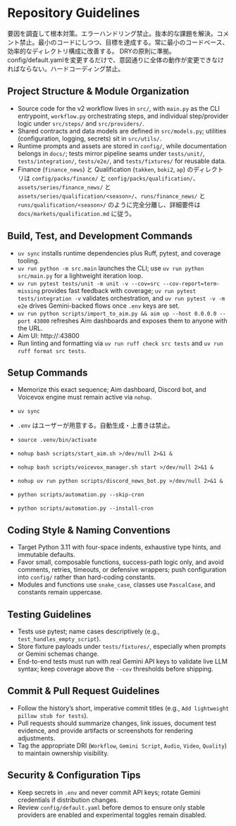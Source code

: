 # Repository Guidelines

要因を調査して根本対策。エラーハンドリング禁止。抜本的な課題を解決。コメント禁止。最小のコードにしつつ、目標を達成する。常に最小のコードベース、効率的なディレクトリ構成に改善する。
DRYの原則に準拠。config/default.yamlを変更するだけで、意図通りに全体の動作が変更できなければならない。ハードコーディング禁止。


## Project Structure & Module Organization
- Source code for the v2 workflow lives in `src/`, with `main.py` as the CLI entrypoint, `workflow.py` orchestrating steps, and individual step/provider logic under `src/steps/` and `src/providers/`.
- Shared contracts and data models are defined in `src/models.py`; utilities (configuration, logging, secrets) sit in `src/utils/`.
- Runtime prompts and assets are stored in `config/`, while documentation belongs in `docs/`; tests mirror pipeline seams under `tests/unit/`, `tests/integration/`, `tests/e2e/`, and `tests/fixtures/` for reusable data.
- Finance (`finance_news`) と Qualification (`takken`, `boki2`, `ap`) のディレクトリは `config/packs/finance/` と `config/packs/qualification/`、`assets/series/finance_news/` と `assets/series/qualification/<season>/`、`runs/finance_news/` と `runs/qualification/<season>/` のように完全分離し、詳細要件は `docs/markets/qualification.md` に従う。

## Build, Test, and Development Commands
- `uv sync` installs runtime dependencies plus Ruff, pytest, and coverage tooling.
- `uv run python -m src.main` launches the CLI; use `uv run python src/main.py` for a lightweight iteration loop.
- `uv run pytest tests/unit -m unit -v --cov=src --cov-report=term-missing` provides fast feedback with coverage; `uv run pytest tests/integration -v` validates orchestration, and `uv run pytest -v -m e2e` drives Gemini-backed flows once `.env` keys are set.
- `uv run python scripts/import_to_aim.py && aim up --host 0.0.0.0 --port 43800` refreshes Aim dashboards and exposes them to anyone with the URL.
- Aim UI: http://<server-ip>:43800
- Run linting and formatting via `uv run ruff check src tests` and `uv run ruff format src tests`.

## Setup Commands
- Memorize this exact sequence; Aim dashboard, Discord bot, and Voicevox engine must remain active via `nohup`.

- `uv sync`
- `.env` はユーザーが用意する。自動生成・上書きは禁止。
- `source .venv/bin/activate`
- `nohup bash scripts/start_aim.sh >/dev/null 2>&1 &`
- `nohup bash scripts/voicevox_manager.sh start >/dev/null 2>&1 &`
- `nohup uv run python scripts/discord_news_bot.py >/dev/null 2>&1 &`
- `python scripts/automation.py --skip-cron`
- `python scripts/automation.py --install-cron`

## Coding Style & Naming Conventions
- Target Python 3.11 with four-space indents, exhaustive type hints, and immutable defaults.
- Favor small, composable functions, success-path logic only, and avoid comments, retries, timeouts, or defensive wrappers; push configuration into `config/` rather than hard-coding constants.
- Modules and functions use `snake_case`, classes use `PascalCase`, and constants remain uppercase.

## Testing Guidelines
- Tests use pytest; name cases descriptively (e.g., `test_handles_empty_script`).
- Store fixture payloads under `tests/fixtures/`, especially when prompts or Gemini schemas change.
- End-to-end tests must run with real Gemini API keys to validate live LLM syntax; keep coverage above the `--cov` thresholds before shipping.

## Commit & Pull Request Guidelines
- Follow the history’s short, imperative commit titles (e.g., `Add lightweight pillow stub for tests`).
- Pull requests should summarize changes, link issues, document test evidence, and provide artifacts or screenshots for rendering adjustments.
- Tag the appropriate DRI (`Workflow`, `Gemini Script`, `Audio`, `Video`, `Quality`) to maintain ownership visibility.

## Security & Configuration Tips
- Keep secrets in `.env` and never commit API keys; rotate Gemini credentials if distribution changes.
- Review `config/default.yaml` before demos to ensure only stable providers are enabled and experimental toggles remain disabled.
